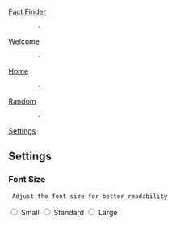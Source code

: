 <!--This are links to the pages-->
[Fact Finder](#home)
          
            - 
 [Welcome](file:///c:/temp/c455a85b-5589-4660-8394-4656ca44aafc/index.html)
                  
            - 
[Home](file:///c:/temp/c455a85b-5589-4660-8394-4656ca44aafc/Home%20page/Homepage.html)
                
            - 
[Random](file:///c:/temp/c455a85b-5589-4660-8394-4656ca44aafc/Random%20Page/Random.html)
                
            - 
[Settings](file:///c:/temp/c455a85b-5589-4660-8394-4656ca44aafc/Settings%20Page/Settings.html)
                
            
          
       
   ## Settings
      
  ### Font Size
     Adjust the font size for better readability
  <form>
          <input type="radio" value="radio1" name="box"> Small
          <input type="radio" value="radi2" name="box"> Standard
          <input type="radio" value="radio3" name="box"> Large
  </form>
      
    
 

